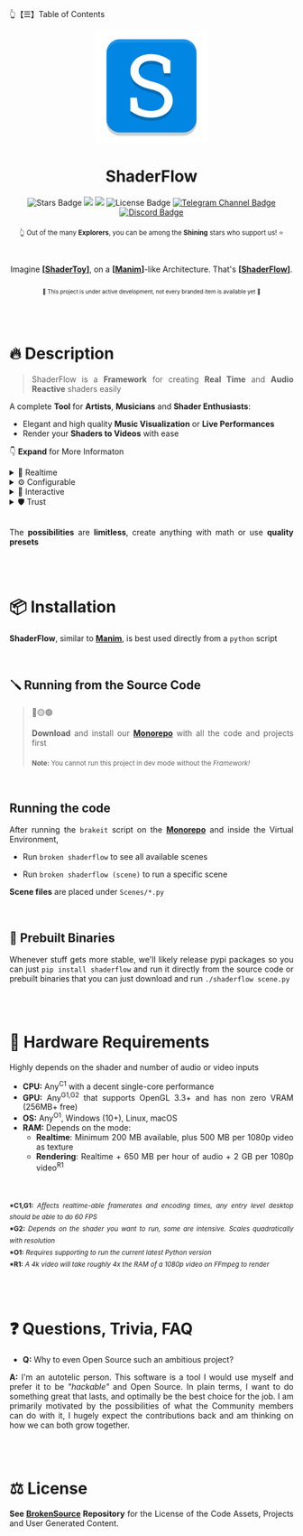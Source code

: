 👆【☰】Table of Contents

<div align="justify">

<div align="center">
  <img src="./ShaderFlow/Resources/ShaderFlow.png" width="200">

  <h1>ShaderFlow</h1>

  <img src="https://img.shields.io/github/stars/BrokenSource/ShaderFlow" alt="Stars Badge"/>
  <img src="https://img.shields.io/endpoint?url=https%3A%2F%2Fhits.dwyl.com%2FBrokenSource%2FShaderFlow.json%3Fshow%3Dunique&label=Visitors&color=blue"/>
  <img src="https://img.shields.io/endpoint?url=https%3A%2F%2Fhits.dwyl.com%2FBrokenSource%2FShaderFlow.json&label=Page%20Views&color=blue"/>
  <img src="https://img.shields.io/github/license/BrokenSource/ShaderFlow?color=blue" alt="License Badge"/>
  <a href="https://t.me/brokensource">
    <img src="https://img.shields.io/badge/Telegram-Channel-blue?logo=telegram" alt="Telegram Channel Badge"/>
  </a>
  <a href="https://discord.gg/KjqvcYwRHm">
    <img src="https://img.shields.io/discord/1184696441298485370?label=Discord&color=blue" alt="Discord Badge"/>
  </a>

  <sub> 👆 Out of the many **Explorers**, you can be among the **Shining** stars who support us! ⭐️ </sub>

  <br>

  Imagine **[**[**ShaderToy**](https://www.shadertoy.com)**]**, on a **[**[**Manim**](https://github.com/3b1b/manim)**]**-like Architecture. That's **[**[**ShaderFlow**](https://github.com/BrokenSource/ShaderFlow)**]**.

  <sub><sub>🚧 This project is under active development, not every branded item is available yet 🚧</sub></sub>
</div>



<br>
<br>

# 🔥 Description

> ShaderFlow is a **Framework** for creating **Real Time** and **Audio Reactive** shaders easily

A complete **Tool** for **Artists**, **Musicians** and **Shader Enthusiasts**:

- Elegant and high quality **Music Visualization** or **Live Performances**
- Render your **Shaders to Videos** with ease

👇 **Expand** for More Informaton

<details>
<summary>🔱 Realtime</summary>

  ### 🔱 Realtime
  - **Dynamics**: Bring soul to your shaders with physics-like animations
  - **Audio Reactive**: Use music to drive the visuals
  - **Live music**: Real time professional video

<br>
</details>

<details>
<summary>⚙️ Configurable</summary>

  ### ⚙️ Configurable
  - **Manim-like**: Make your own complex pipeline and shaders
  - **Presets**: Community made awesome shaders
  - **Timeline**: Animate your shaders with easy keyframes

<br>
</details>

<details>
<summary>🎨 Interactive</summary>

  ### 🎨 Interactive
  - **Create and render** shaders easily, explore them with an interactive window
  - **Camera 2D and 3D**: Explore your scene in multiple dimensions
  - **360° Videos**: Render shaders to 360° videos or Virtual Reality univision

<br>
</details>

<details>
<summary>🛡️ Trust</summary>

  ### 🛡️ Trust
  - **Quality First**: Any resolution, framerate, bitrate, supersampling
  - **No Watermarks**: Non intrusive experience, **user first**
  - **Cross Platform**: Windows, Linux and MacOS
  - **Open Source**: Trust and transparency
<br>
</details>

<br>

The **possibilities** are **limitless**, create anything with math or use **quality presets**


<br>
<br>

# 📦 Installation

**ShaderFlow**, similar to [**Manim**](https://github.com/3b1b/manim), is best used directly from a `python` script


<br>

## 🪛 Running from the Source Code

> 🔴🟡🟢
>
> **Download** and install our [**Monorepo**](https://github.com/BrokenSource/BrokenSource#-running-from-the-source-code) with all the code and projects first
>
> <sub><b>Note:</b> You cannot run this project in dev mode without the <i>Framework!</i></sub>

<br>

## Running the code

After running the `brakeit` script on the [**Monorepo**](https://github.com/BrokenSource/BrokenSource#-running-from-the-source-code) and inside the Virtual Environment,

- Run `broken shaderflow` to see all available scenes

- Run `broken shaderflow (scene)` to run a specific scene

**Scene files** are placed under `Scenes/*.py`


<br>

## 🔮 Prebuilt Binaries
Whenever stuff gets more stable, we'll likely release pypi packages so you can just `pip install shaderflow` and run it directly from the source code or prebuilt binaries that you can just download and run `./shaderflow scene.py`


<br>
<br>

# 🚧 Hardware Requirements
Highly depends on the shader and number of audio or video inputs
- **CPU:** Any<sup>C1</sup> with a decent single-core performance
- **GPU:** Any<sup>G1,G2</sup> that supports OpenGL 3.3+ and has non zero VRAM (256MB+ free)
- **OS:** Any<sup>O1</sup>, Windows (10+), Linux, macOS
- **RAM:** Depends on the mode:
  - **Realtime**: Minimum 200 MB available, plus 500 MB per 1080p video as texture
  - **Rendering**: Realtime + 650 MB per hour of audio + 2 GB per 1080p video<sup>R1</sup>

<br>

<sub><b>*C1,G1:</b> <i>Affects realtime-able framerates and encoding times, any entry level desktop should be able to do 60 FPS</i></sub>
<br>
<sub><b>*G2:</b> <i>Depends on the shader you want to run, some are intensive. Scales quadratically with resolution</i></sub>
<br>
<sub><b>*O1:</b> <i>Requires supporting to run the current latest Python version</i></sub>
<br>
<sub><b>*R1:</b> <i>A 4k video will take roughly 4x the RAM of a 1080p video on FFmpeg to render</i></sub>


<br>
<br>

# ❓ Questions, Trivia, FAQ

- **Q:** Why to even Open Source such an ambitious project?

**A:** I'm an autotelic person. This software is a tool I would use myself and prefer it to be _"hackable"_ and Open Source. In plain terms, I want to do something great that lasts, and optimally be the best choice for the job. I am primarily motivated by the possibilities of what the Community members can do with it, I hugely expect the contributions back and am thinking on how we can both grow together.


<br>
<br>

# ⚖️ License

**See [BrokenSource](https://github.com/BrokenSource/BrokenSource) Repository** for the License of the Code Assets, Projects and User Generated Content.

</div>